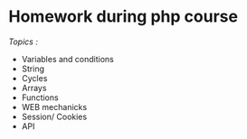 # Homework during php course

*Topics :*
- Variables and conditions
- String
- Cycles
- Arrays
- Functions
- WEB mechanicks
- Session/ Cookies
- API
